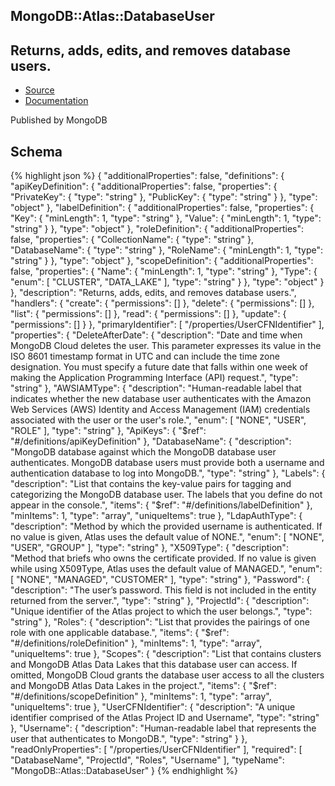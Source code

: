 
## MongoDB::Atlas::DatabaseUser

## Returns, adds, edits, and removes database users.

- [Source]() 
- [Documentation]()

Published by MongoDB

## Schema
{% highlight json %}
{
    "additionalProperties": false,
    "definitions": {
        "apiKeyDefinition": {
            "additionalProperties": false,
            "properties": {
                "PrivateKey": {
                    "type": "string"
                },
                "PublicKey": {
                    "type": "string"
                }
            },
            "type": "object"
        },
        "labelDefinition": {
            "additionalProperties": false,
            "properties": {
                "Key": {
                    "minLength": 1,
                    "type": "string"
                },
                "Value": {
                    "minLength": 1,
                    "type": "string"
                }
            },
            "type": "object"
        },
        "roleDefinition": {
            "additionalProperties": false,
            "properties": {
                "CollectionName": {
                    "type": "string"
                },
                "DatabaseName": {
                    "type": "string"
                },
                "RoleName": {
                    "minLength": 1,
                    "type": "string"
                }
            },
            "type": "object"
        },
        "scopeDefinition": {
            "additionalProperties": false,
            "properties": {
                "Name": {
                    "minLength": 1,
                    "type": "string"
                },
                "Type": {
                    "enum": [
                        "CLUSTER",
                        "DATA_LAKE"
                    ],
                    "type": "string"
                }
            },
            "type": "object"
        }
    },
    "description": "Returns, adds, edits, and removes database users.",
    "handlers": {
        "create": {
            "permissions": []
        },
        "delete": {
            "permissions": []
        },
        "list": {
            "permissions": []
        },
        "read": {
            "permissions": []
        },
        "update": {
            "permissions": []
        }
    },
    "primaryIdentifier": [
        "/properties/UserCFNIdentifier"
    ],
    "properties": {
        "DeleteAfterDate": {
            "description": "Date and time when MongoDB Cloud deletes the user. This parameter expresses its value in the ISO 8601 timestamp format in UTC and can include the time zone designation. You must specify a future date that falls within one week of making the Application Programming Interface (API) request.",
            "type": "string"
        },
        "AWSIAMType": {
            "description": "Human-readable label that indicates whether the new database user authenticates with the Amazon Web Services (AWS) Identity and Access Management (IAM) credentials associated with the user or the user's role.",
            "enum": [
                "NONE",
                "USER",
                "ROLE"
            ],
            "type": "string"
        },
        "ApiKeys": {
            "$ref": "#/definitions/apiKeyDefinition"
        },
        "DatabaseName": {
            "description": "MongoDB database against which the MongoDB database user authenticates. MongoDB database users must provide both a username and authentication database to log into MongoDB.",
            "type": "string"
        },
        "Labels": {
            "description": "List that contains the key-value pairs for tagging and categorizing the MongoDB database user. The labels that you define do not appear in the console.",
            "items": {
                "$ref": "#/definitions/labelDefinition"
            },
            "minItems": 1,
            "type": "array",
            "uniqueItems": true
        },
        "LdapAuthType": {
            "description": "Method by which the provided username is authenticated. If no value is given, Atlas uses the default value of NONE.",
            "enum": [
                "NONE",
                "USER",
                "GROUP"
            ],
            "type": "string"
        },
        "X509Type": {
            "description": "Method that briefs who owns the certificate provided. If no value is given while using X509Type, Atlas uses the default value of MANAGED.",
            "enum": [
                "NONE",
                "MANAGED",
                "CUSTOMER"
            ],
            "type": "string"
        },
        "Password": {
            "description": "The user’s password. This field is not included in the entity returned from the server.",
            "type": "string"
        },
        "ProjectId": {
            "description": "Unique identifier of the Atlas project to which the user belongs.",
            "type": "string"
        },
        "Roles": {
            "description": "List that provides the pairings of one role with one applicable database.",
            "items": {
                "$ref": "#/definitions/roleDefinition"
            },
            "minItems": 1,
            "type": "array",
            "uniqueItems": true
        },
        "Scopes": {
            "description": "List that contains clusters and MongoDB Atlas Data Lakes that this database user can access. If omitted, MongoDB Cloud grants the database user access to all the clusters and MongoDB Atlas Data Lakes in the project.",
            "items": {
                "$ref": "#/definitions/scopeDefinition"
            },
            "minItems": 1,
            "type": "array",
            "uniqueItems": true
        },
        "UserCFNIdentifier": {
            "description": "A unique identifier comprised of the Atlas Project ID and Username",
            "type": "string"
        },
        "Username": {
            "description": "Human-readable label that represents the user that authenticates to MongoDB.",
            "type": "string"
        }
    },
    "readOnlyProperties": [
        "/properties/UserCFNIdentifier"
    ],
    "required": [
        "DatabaseName",
        "ProjectId",
        "Roles",
        "Username"
    ],
    "typeName": "MongoDB::Atlas::DatabaseUser"
}
{% endhighlight %}
